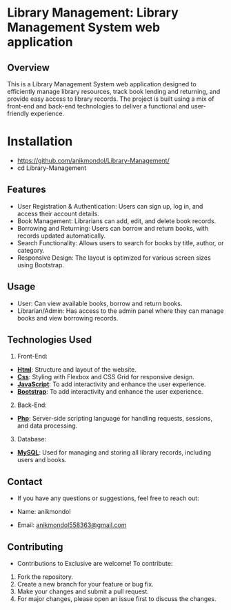 # Library Management: Library Management System web application

## Overview

This is a Library Management System web application designed to efficiently manage library resources, track book lending and returning, and provide easy access to library records. The project is built using a mix of front-end and back-end technologies to deliver a functional and user-friendly experience.

# Installation

- https://github.com/anikmondol/Library-Management/
- cd Library-Management


## Features

- User Registration & Authentication: Users can sign up, log in, and access their account details.
- Book Management: Librarians can add, edit, and delete book records.
- Borrowing and Returning: Users can borrow and return books, with records updated automatically.
- Search Functionality: Allows users to search for books by title, author, or category.
- Responsive Design: The layout is optimized for various screen sizes using Bootstrap.



## Usage

- User: Can view available books, borrow and return books.
- Librarian/Admin: Has access to the admin panel where they can manage books and view borrowing records.


## Technologies Used

1. Front-End:

- **[Html](https://html.com/)**:  Structure and layout of the website.
- **[Css](https://www.w3.org/Style/CSS/)**:  Styling with Flexbox and CSS Grid for responsive design.
- **[JavaScript](https://www.javascript.com/)**: To add interactivity and enhance the user experience.
- **[Bootstrap](https://getbootstrap.com/)**: To add interactivity and enhance the user experience.


2. Back-End:

- **[Php](https://www.php.net/)**:  Server-side scripting language for handling requests, sessions, and data processing.


3. Database:

- **[MySQL](https://www.mysql.com/)**:  Used for managing and storing all library records, including users and books.


## Contact
- If you have any questions or suggestions, feel free to reach out:

- Name: anikmondol
- Email: anikmondol558363@gmail.com


## Contributing

- Contributions to Exclusive are welcome! To contribute:

1. Fork the repository.
2. Create a new branch for your feature or bug fix.
3. Make your changes and submit a pull request.
4. For major changes, please open an issue first to discuss the changes.
